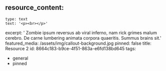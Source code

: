 resource_content:
  - 
    type: text
    text: '<p><br></p>'
excerpt: '    Zombie ipsum reversus ab viral inferno, nam rick grimes malum cerebro. De carne lumbering animata corpora quaeritis. Summus brains sit​​.'
featured_media: /assets/img/callout-background.jpg
pinned: false
title: Resource 2
id: 8664c183-b9ce-4f51-863a-e6fd138bd645
tags:
  - general
  - pinned
